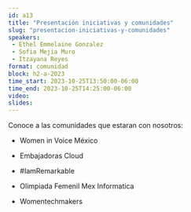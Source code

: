 ```yaml
---
id: a13
title: "Presentación iniciativas y comunidades"
slug: "presentacion-iniciativas-y-comunidades"
speakers:
 - Ethel Emmelaine Gonzalez
 - Sofia Mejia Muro
 - Itzayana Reyes
format: comunidad
block: h2-a-2023
time_start: 2023-10-25T13:50:00-06:00
time_end: 2023-10-25T14:25:00-06:00
video:
slides:
---
```


Conoce a las comunidades que estaran con nosotros:

 * Women in Voice México

 * Embajadoras Cloud

 * #IamRemarkable

 * Olimpiada Femenil Mex Informatica 

 * Womentechmakers